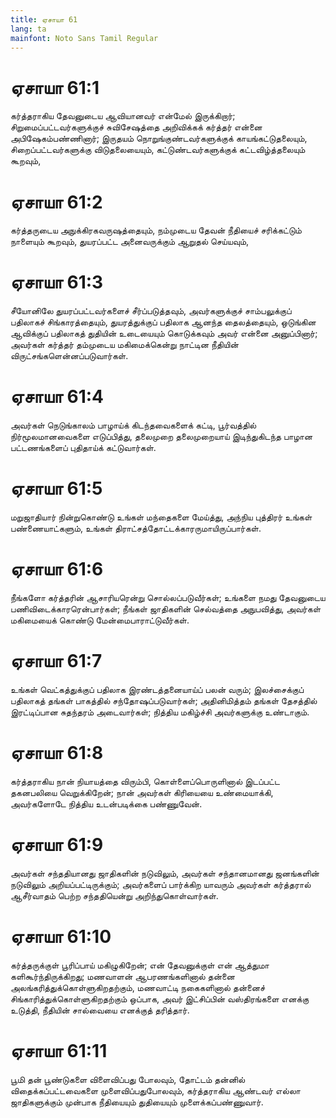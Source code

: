 ```yaml
---
title: ஏசாயா 61
lang: ta
mainfont: Noto Sans Tamil Regular
---
```


# ஏசாயா 61:1

கர்த்தராகிய தேவனுடைய ஆவியானவர் என்மேல் இருக்கிறார்; சிறுமைப்பட்டவர்களுக்குச் சுவிசேஷத்தை அறிவிக்கக் கர்த்தர் என்னை அபிஷேகம்பண்ணினார்; இருதயம் நொறுங்குண்டவர்களுக்குக் காயங்கட்டுதலையும், சிறைப்பட்டவர்களுக்கு விடுதலையையும், கட்டுண்டவர்களுக்குக் கட்டவிழ்த்தலையும் கூறவும்,

# ஏசாயா 61:2

கர்த்தருடைய அநுக்கிரகவருஷத்தையும், நம்முடைய தேவன் நீதியைச் சரிக்கட்டும் நாளையும் கூறவும், துயரப்பட்ட அனைவருக்கும் ஆறுதல் செய்யவும்,

# ஏசாயா 61:3

சீயோனிலே துயரப்பட்டவர்களைச் சீர்ப்படுத்தவும், அவர்களுக்குச் சாம்பலுக்குப் பதிலாகச் சிங்காரத்தையும், துயரத்துக்குப் பதிலாக ஆனந்த தைலத்தையும், ஒடுங்கின ஆவிக்குப் பதிலாகத் துதியின் உடையையும் கொடுக்கவும் அவர் என்னை அனுப்பினார்; அவர்கள் கர்த்தர் தம்முடைய மகிமைக்கென்று நாட்டின நீதியின் விருட்சங்களென்னப்படுவார்கள்.

# ஏசாயா 61:4

அவர்கள் நெடுங்காலம் பாழாய்க் கிடந்தவைகளைக் கட்டி, பூர்வத்தில் நிர்மூலமானவைகளை எடுப்பித்து, தலைமுறை தலைமுறையாய் இடிந்துகிடந்த பாழான பட்டணங்களைப் புதிதாய்க் கட்டுவார்கள்.

# ஏசாயா 61:5

மறுஜாதியார் நின்றுகொண்டு உங்கள் மந்தைகளை மேய்த்து, அந்நிய புத்திரர் உங்கள் பண்ணையாட்களும், உங்கள் திராட்சத்தோட்டக்காரருமாயிருப்பார்கள்.

# ஏசாயா 61:6

நீங்களோ கர்த்தரின் ஆசாரியரென்று சொல்லப்படுவீர்கள்; உங்களை நமது தேவனுடைய பணிவிடைக்காரரென்பார்கள்; நீங்கள் ஜாதிகளின் செல்வத்தை அநுபவித்து, அவர்கள் மகிமையைக் கொண்டு மேன்மைபாராட்டுவீர்கள்.

# ஏசாயா 61:7

உங்கள் வெட்கத்துக்குப் பதிலாக இரண்டத்தனையாய்ப் பலன் வரும்; இலச்சைக்குப் பதிலாகத் தங்கள் பாகத்தில் சந்தோஷப்படுவார்கள்; அதினிமித்தம் தங்கள் தேசத்தில் இரட்டிப்பான சுதந்தரம் அடைவார்கள்; நித்திய மகிழ்ச்சி அவர்களுக்கு உண்டாகும்.

# ஏசாயா 61:8

கர்த்தராகிய நான் நியாயத்தை விரும்பி, கொள்ளைப்பொருளினால் இடப்பட்ட தகனபலியை வெறுக்கிறேன்; நான் அவர்கள் கிரியையை உண்மையாக்கி, அவர்களோடே நித்திய உடன்படிக்கை பண்ணுவேன்.

# ஏசாயா 61:9

அவர்கள் சந்ததியானது ஜாதிகளின் நடுவிலும், அவர்கள் சந்தானமானது ஜனங்களின் நடுவிலும் அறியப்பட்டிருக்கும்; அவர்களைப் பார்க்கிற யாவரும் அவர்கள் கர்த்தரால் ஆசீர்வாதம் பெற்ற சந்ததியென்று அறிந்துகொள்வார்கள்.

# ஏசாயா 61:10

கர்த்தருக்குள் பூரிப்பாய் மகிழுகிறேன்; என் தேவனுக்குள் என் ஆத்துமா களிகூர்ந்திருக்கிறது; மணவாளன் ஆபரணங்களினால் தன்னை அலங்கரித்துக்கொள்ளுகிறதற்கும், மணவாட்டி நகைகளினால் தன்னைச் சிங்காரித்துக்கொள்ளுகிறதற்கும் ஒப்பாக, அவர் இட்சிப்பின் வஸ்திரங்களை எனக்கு உடுத்தி, நீதியின் சால்வையை எனக்குத் தரித்தார்.

# ஏசாயா 61:11

பூமி தன் பூண்டுகளை விளைவிப்பது போலவும், தோட்டம் தன்னில் விதைக்கப்பட்டவைகளை முளைவிப்பதுபோலவும், கர்த்தராகிய ஆண்டவர் எல்லா ஜாதிகளுக்கும் முன்பாக நீதியையும் துதியையும் முளைக்கப்பண்ணுவார்.

